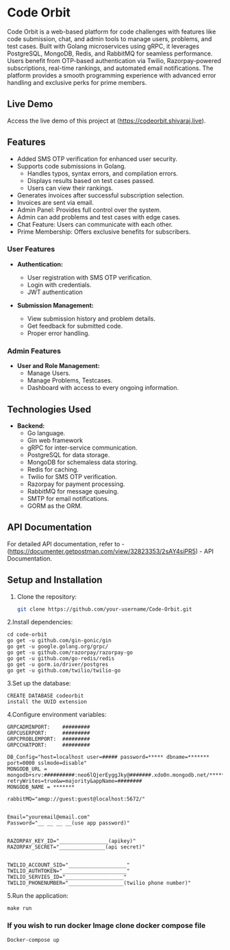 # Code Orbit
Code Orbit is a web-based platform for code challenges with features like code submission, chat, and admin tools to manage users, problems, and test cases. 
Built with Golang microservices using gRPC, it leverages PostgreSQL, MongoDB, Redis, and RabbitMQ for seamless performance. 
Users benefit from OTP-based authentication via Twilio, Razorpay-powered subscriptions, real-time rankings, and automated email notifications. 
The platform provides a smooth programming experience with advanced error handling and exclusive perks for prime members.

## Live Demo
Access the live demo of this project at (https://codeorbit.shivaraj.live).

## Features

- Added SMS OTP verification for enhanced user security.
- Supports code submissions in Golang.
  - Handles typos, syntax errors, and compilation errors.
  - Displays results based on test cases passed.
  - Users can view their rankings.
- Generates invoices after successful subscription selection.
- Invoices are sent via email.
- Admin Panel: Provides full control over the system.
- Admin can add problems and test cases with edge cases.
- Chat Feature: Users can communicate with each other.
- Prime Membership: Offers exclusive benefits for subscribers.

### User Features

- **Authentication:**
  - User registration with SMS OTP verification.
  - Login with credentials.
  - JWT authentication

- **Submission Management:**
  - View submission history and problem details.
  - Get feedback for submitted code.
  - Proper error handling.

### Admin Features

- **User and Role Management:**
  - Manage Users.
  - Manage Problems, Testcases.
  - Dashboard with access to every ongoing information.

## Technologies Used

- **Backend:**
  - Go language.
  - Gin web framework
  - gRPC for inter-service communication.
  - PostgreSQL for data storage.
  - MongoDB for schemaless data storing.
  - Redis for caching.
  - Twilio for SMS OTP verification.
  - Razorpay for payment processing.
  - RabbitMQ for message queuing.
  - SMTP for email notifications.
  - GORM as the ORM.

## API Documentation

For detailed API documentation, refer to - (https://documenter.getpostman.com/view/32823353/2sAY4siPR5) - API Documentation.


## Setup and Installation

1. Clone the repository:

   ```bash
   git clone https://github.com/your-username/Code-Orbit.git

2.Install dependencies:

    cd code-orbit
    go get -u github.com/gin-gonic/gin
    go get -u google.golang.org/grpc/
    go get -u github.com/razorpay/razorpay-go
    go get -u github.com/go-redis/redis
    go get -u gorm.io/driver/postgres
    go get -u github.com/twilio/twilio-go

3.Set up the database:

    CREATE DATABASE codeorbit
    install the UUID extension
    

4.Configure environment variables:

    GRPCADMINPORT:    #########
    GRPCUSERPORT:     #########
    GRPCPROBLEMPORT:  #########
    GRPCCHATPORT:     #########

    DB_Config="host=localhost user=##### password=***** dbname=******* port=0000 sslmode=disable"  
    MONGODB_URL = mongodb+srv:##########:neo6lQjerEyggJky@#######.xdo0n.mongodb.net/********?retryWrites=true&w=majority&appName=########
    MONGODB_NAME = *******

    rabbitMQ="amqp://guest:guest@localhost:5672/"


    Email="youremail@email.com"
    Password="__ __ __ __(use app password)"
    
    
    RAZORPAY_KEY_ID="________________(apikey)"
    RAZORPAY_SECRET="_______________(api secret)"


    TWILIO_ACCOUNT_SID="___________________"
    TWILIO_AUTHTOKEN="_____________________"
    TWILIO_SERVIES_ID="___________________"
    TWILIO_PHONENUMBER="__________________(twilio phone number)"

5.Run the application:

    make run

### If you wish to run docker Image clone docker compose file
    Docker-compose up
       
